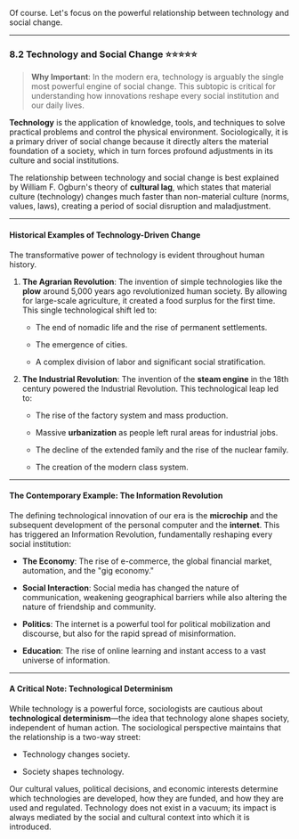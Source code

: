 Of course. Let's focus on the powerful relationship between technology and social change.

---

### 8.2 Technology and Social Change ⭐⭐⭐⭐⭐

> **Why Important**: In the modern era, technology is arguably the single most powerful engine of social change. This subtopic is critical for understanding how innovations reshape every social institution and our daily lives.

**Technology** is the application of knowledge, tools, and techniques to solve practical problems and control the physical environment. Sociologically, it is a primary driver of social change because it directly alters the material foundation of a society, which in turn forces profound adjustments in its culture and social institutions.

The relationship between technology and social change is best explained by William F. Ogburn's theory of **cultural lag**, which states that material culture (technology) changes much faster than non-material culture (norms, values, laws), creating a period of social disruption and maladjustment.

---

#### **Historical Examples of Technology-Driven Change**

The transformative power of technology is evident throughout human history.

1. **The Agrarian Revolution**: The invention of simple technologies like the **plow** around 5,000 years ago revolutionized human society. By allowing for large-scale agriculture, it created a food surplus for the first time. This single technological shift led to:
    
    - The end of nomadic life and the rise of permanent settlements.
        
    - The emergence of cities.
        
    - A complex division of labor and significant social stratification.
        
2. **The Industrial Revolution**: The invention of the **steam engine** in the 18th century powered the Industrial Revolution. This technological leap led to:
    
    - The rise of the factory system and mass production.
        
    - Massive **urbanization** as people left rural areas for industrial jobs.
        
    - The decline of the extended family and the rise of the nuclear family.
        
    - The creation of the modern class system.
        

---

#### **The Contemporary Example: The Information Revolution**

The defining technological innovation of our era is the **microchip** and the subsequent development of the personal computer and the **internet**. This has triggered an Information Revolution, fundamentally reshaping every social institution:

- **The Economy**: The rise of e-commerce, the global financial market, automation, and the "gig economy."
    
- **Social Interaction**: Social media has changed the nature of communication, weakening geographical barriers while also altering the nature of friendship and community.
    
- **Politics**: The internet is a powerful tool for political mobilization and discourse, but also for the rapid spread of misinformation.
    
- **Education**: The rise of online learning and instant access to a vast universe of information.
    

---

#### **A Critical Note: Technological Determinism**

While technology is a powerful force, sociologists are cautious about **technological determinism**—the idea that technology alone shapes society, independent of human action. The sociological perspective maintains that the relationship is a two-way street:

- Technology changes society.
    
- Society shapes technology.
    

Our cultural values, political decisions, and economic interests determine which technologies are developed, how they are funded, and how they are used and regulated. Technology does not exist in a vacuum; its impact is always mediated by the social and cultural context into which it is introduced.